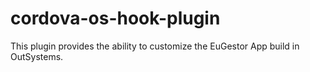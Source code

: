 # cordova-os-hook-plugin

This plugin provides the ability to customize the EuGestor App build in OutSystems.
